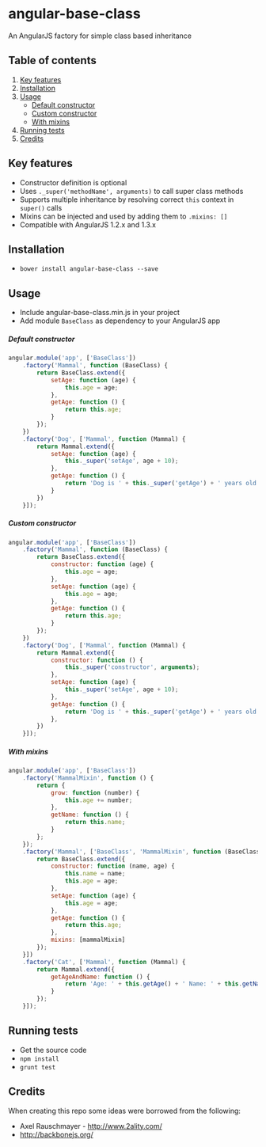 angular-base-class
==================

An AngularJS factory for simple class based inheritance

## Table of contents
1. [Key features](#key-features)
2. [Installation](#installation)
3. [Usage](#usage)
	- [Default constructor](#default-constructor)
	- [Custom constructor](#custom-constructor)
	- [With mixins](#with-mixins)
4. [Running tests](#running-tests)
5. [Credits](#credits)

## Key features
- Constructor definition is optional
- Uses ```._super('methodName', arguments)``` to call super class methods
- Supports multiple inheritance by resolving correct ```this``` context in ```super()``` calls
- Mixins can be injected and used by adding them to ```.mixins: []```
- Compatible with AngularJS 1.2.x and 1.3.x

## Installation
- ```bower install angular-base-class --save```

## Usage
- Include angular-base-class.min.js in your project
- Add module ```BaseClass``` as dependency to your AngularJS app

##### Default constructor
```js
angular.module('app', ['BaseClass'])
	.factory('Mammal', function (BaseClass) {
		return BaseClass.extend({
			setAge: function (age) {
				this.age = age;
			},
			getAge: function () {
				return this.age;
			}
		});
	})
	.factory('Dog', ['Mammal', function (Mammal) {
		return Mammal.extend({
			setAge: function (age) {
				this._super('setAge', age + 10);
			},
			getAge: function () {
				return 'Dog is ' + this._super('getAge') + ' years old';
			}
		})
	}]);
```

##### Custom constructor
```js
angular.module('app', ['BaseClass'])
	.factory('Mammal', function (BaseClass) {
		return BaseClass.extend({
			constructor: function (age) {
				this.age = age;
			},
			setAge: function (age) {
				this.age = age;
			},
			getAge: function () {
				return this.age;
			}
		});
	})
	.factory('Dog', ['Mammal', function (Mammal) {
		return Mammal.extend({
			constructor: function () {
				this._super('constructor', arguments);
			},
			setAge: function (age) {
				this._super('setAge', age + 10);
			},
			getAge: function () {
				return 'Dog is ' + this._super('getAge') + ' years old';
			},
		})
	}]);
```

##### With mixins
```js
angular.module('app', ['BaseClass'])
	.factory('MammalMixin', function () {
		return {
			grow: function (number) {
				this.age += number;
			},
			getName: function () {
				return this.name;
			}
		};
	});
	.factory('Mammal', ['BaseClass', 'MammalMixin', function (BaseClass, mammalMixin) {
		return BaseClass.extend({
			constructor: function (name, age) {
				this.name = name;
				this.age = age;
			},
			setAge: function (age) {
				this.age = age;
			},
			getAge: function () {
				return this.age;
			},
			mixins: [mammalMixin]
		});
	}])
	.factory('Cat', ['Mammal', function (Mammal) {
		return Mammal.extend({
			getAgeAndName: function () {
				return 'Age: ' + this.getAge() + ' Name: ' + this.getName();
			}
		});
	}]);
```

## Running tests
- Get the source code
- ```npm install```
- ```grunt test```

## Credits
When creating this repo some ideas were borrowed from the following:
- Axel Rauschmayer - http://www.2ality.com/
- http://backbonejs.org/  